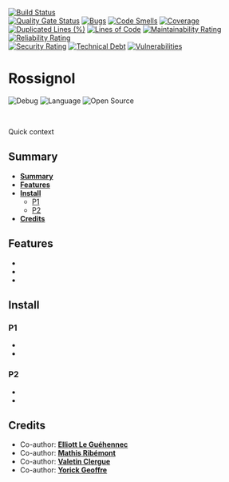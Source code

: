 [![Build Status](https://codefirst.iut.uca.fr/api/badges/valentin.clergue/Rossignol/status.svg)](https://codefirst.iut.uca.fr/valentin.clergue/Rossignol)  
[![Quality Gate Status](https://codefirst.iut.uca.fr/sonar/api/project_badges/measure?project=$/Rossignol&metric=alert_status)](https://codefirst.iut.uca.fr/sonar/dashboard?id=$Rossignol)
[![Bugs](https://codefirst.iut.uca.fr/sonar/api/project_badges/measure?project=$Rossignol&metric=bugs)](https://codefirst.iut.uca.fr/sonar/dashboard?id=$Rossignol)
[![Code Smells](https://codefirst.iut.uca.fr/sonar/api/project_badges/measure?project=$Rossignol&metric=code_smells)](https://codefirst.iut.uca.fr/sonar/dashboard?id=$Rossignol)
[![Coverage](https://codefirst.iut.uca.fr/sonar/api/project_badges/measure?project=$Rossignol&metric=coverage)](https://codefirst.iut.uca.fr/sonar/dashboard?id=$Rossignol)  
[![Duplicated Lines (%)](https://codefirst.iut.uca.fr/sonar/api/project_badges/measure?project=$Rossignol&metric=duplicated_lines_density)](https://codefirst.iut.uca.fr/sonar/dashboard?id=$Rossignol)
[![Lines of Code](https://codefirst.iut.uca.fr/sonar/api/project_badges/measure?project=$Rossignol&metric=ncloc)](https://codefirst.iut.uca.fr/sonar/dashboard?id=$Rossignol)
[![Maintainability Rating](https://codefirst.iut.uca.fr/sonar/api/project_badges/measure?project=$Rossignol&metric=sqale_rating)](https://codefirst.iut.uca.fr/sonar/dashboard?id=$Rossignol)
[![Reliability Rating](https://codefirst.iut.uca.fr/sonar/api/project_badges/measure?project=$Rossignol&metric=reliability_rating)](https://codefirst.iut.uca.fr/sonar/dashboard?id=$Rossignol)  
[![Security Rating](https://codefirst.iut.uca.fr/sonar/api/project_badges/measure?project=$Rossignol&metric=security_rating)](https://codefirst.iut.uca.fr/sonar/dashboard?id=$Rossignol)
[![Technical Debt](https://codefirst.iut.uca.fr/sonar/api/project_badges/measure?project=$Rossignol&metric=sqale_index)](https://codefirst.iut.uca.fr/sonar/dashboard?id=$Rossignol)
[![Vulnerabilities](https://codefirst.iut.uca.fr/sonar/api/project_badges/measure?project=$Rossignol&metric=vulnerabilities)](https://codefirst.iut.uca.fr/sonar/dashboard?id=$Rossignol) 


# Rossignol

![Debug](https://img.shields.io/badge/Debug-v0.1-blueviolet)
![Language](https://img.shields.io/github/languages/top/HandyS11/Rossignol)
![Open Source](https://badges.frapsoft.com/os/v2/open-source.svg?v=103)

</br>

Quick context

## Summary

* **[Summary](##summary)**
* **[Features](##features)**
* **[Install](##install)**
	* [P1](###p1)
    * [P2](###p2)
* **[Credits](#credits)**

## Features

* 
* 
*  

## Install

### P1

- 
-

### P2

-
-


## Credits

* Co-author: [**Elliott Le Guéhennec**](https://github.com/EllLG1211)
* Co-author: [**Mathis Ribémont**](https://github.com/TEDDAC)
* Co-author: [**Valetin Clergue**](https://github.com/HandyS11)
* Co-author: [**Yorick Geoffre**](https://github.com/Kanken6174)